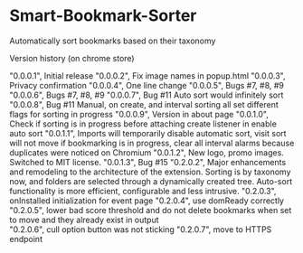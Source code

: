 Smart-Bookmark-Sorter
=====================

Automatically sort bookmarks based on their taxonomy

Version history (on chrome store)

"0.0.0.1", Initial release
"0.0.0.2", Fix image names in popup.html
"0.0.0.3", Privacy confirmation
"0.0.0.4", One line change
"0.0.0.5", Bugs #7, #8, #9
"0.0.0.6", Bugs #7, #8, #9
"0.0.0.7", Bug #11 Auto sort would infinitely sort
"0.0.0.8", Bug #11 Manual, on create, and interval sorting all set different flags for sorting in progress
"0.0.0.9", Version in about page
"0.0.1.0", Check if sorting is in progress before attaching create listener in enable auto sort
"0.0.1.1", Imports will temporarily disable automatic sort, visit sort will not move if bookmarking is in progress, clear all interval alarms because duplicates were noticed on Chromium
"0.0.1.2", New logo, promo images. Switched to MIT license.
"0.0.1.3", Bug #15
"0.2.0.2", Major enhancements and remodeling to the architecture of the extension. Sorting is by taxonomy now, and folders are selected through a dynamically created tree. Auto-sort functionality is more efficient, configurable and less intrusive.
"0.2.0.3", onInstalled initialization for event page
"0.2.0.4", use domReady correctly
"0.2.0.5", lower bad score threshold and do not delete bookmarks when set to move and they already exist in output\
"0.2.0.6", cull option button was not sticking
"0.2.0.7", move to HTTPS endpoint
